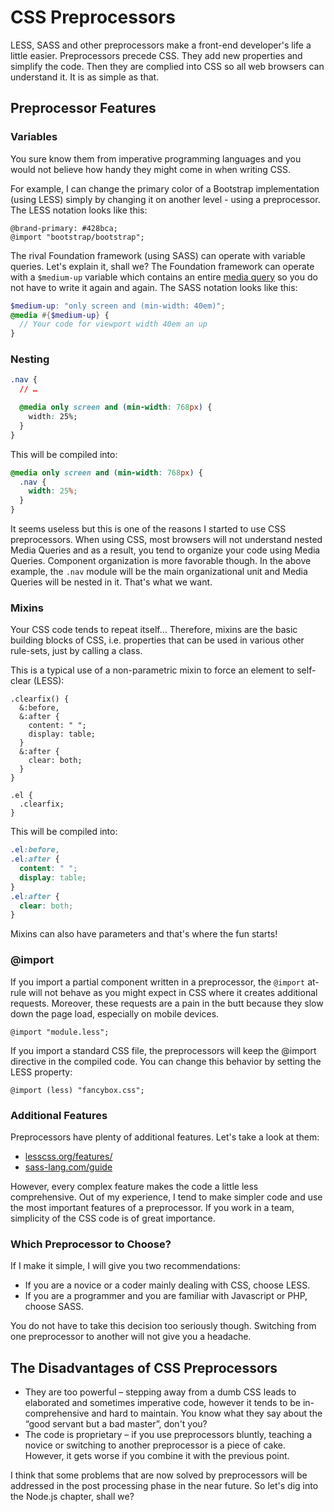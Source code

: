 CSS Preprocessors
=================

LESS, SASS and other preprocessors make a front-end developer's life a little
easier. Preprocessors precede CSS. They add new properties and simplify the
code. Then they are complied into CSS so all web browsers can understand it. It
is as simple as that.

Preprocessor Features
---------------------

### Variables

You sure know them from imperative programming languages and you would not
believe how handy they might come in when writing CSS.

For example, I can change the primary color of a Bootstrap implementation (using
LESS) simply by changing it on another level - using a preprocessor. The LESS
notation looks like this:

```less
@brand-primary: #428bca;
@import "bootstrap/bootstrap";
```

The rival Foundation framework (using SASS) can operate with variable queries.
Let's explain it, shall we? The Foundation framework can operate with a
`$medium-up` variable which contains an entire [media query](css3-media-queries.md) so you do not have to
write it again and again. The SASS notation looks like this:

```scss
$medium-up: "only screen and (min-width: 40em)";
@media #{$medium-up} {
  // Your code for viewport width 40em an up
}
```

### Nesting

```css
.nav {
  // …

  @media only screen and (min-width: 768px) {
    width: 25%;
  }
}
```

This will be compiled into:

```css
@media only screen and (min-width: 768px) {
  .nav {
    width: 25%;
  }
}
```

It seems useless but this is one of the reasons I started to use CSS
preprocessors. When using CSS, most browsers will not understand nested Media
Queries and as a result, you tend to organize your code using Media Queries.
Component organization is more favorable though. In the above example, the
`.nav` module will be the main organizational unit and Media Queries will be
nested in it. That's what we want.

### Mixins

Your CSS code tends to repeat itself… Therefore, mixins are the basic building
blocks of CSS, i.e. properties that can be used in various other rule-sets, just
by calling a class.

This is a typical use of a non-parametric mixin to force an element to
self-clear (LESS):

```less
.clearfix() {
  &:before,
  &:after {
    content: " ";
    display: table;
  }
  &:after {
    clear: both;
  }
}

.el {
  .clearfix;
}
```

This will be compiled into:

```css
.el:before,
.el:after {
  content: " ";
  display: table;
}
.el:after {
  clear: both;
}
```

Mixins can also have parameters and that's where the fun starts!

### @import

If you import a partial component written in a preprocessor, the `@import`
at-rule will not behave as you might expect in CSS where it creates additional
requests. Moreover, these requests are a pain in the butt because they slow down
the page load, especially on mobile devices.

```less
@import "module.less";
```

If you import a standard CSS file, the preprocessors will keep the @import
directive in the compiled code. You can change this behavior by setting the LESS
property:

```less
@import (less) "fancybox.css";
```

### Additional Features

Preprocessors have plenty of additional features. Let's take a look at them:

-   [lesscss.org/features/](http://lesscss.org/features/)
-   [sass-lang.com/guide](http://sass-lang.com/guide)

However, every complex feature makes the code a little less comprehensive. Out
of my experience, I tend to make simpler code and use the most important
features of a preprocessor. If you work in a team, simplicity of the CSS code is
of great importance.

### Which Preprocessor to Choose?

If I make it simple, I will give you two recommendations:

-   If you are a novice or a coder mainly dealing with CSS, choose LESS.
-   If you are a programmer and you are familiar with Javascript or PHP, choose
    SASS.

You do not have to take this decision too seriously though. Switching from one
preprocessor to another will not give you a headache.

The Disadvantages of CSS Preprocessors
--------------------------------------

-   They are too powerful – stepping away from a dumb CSS leads to elaborated
    and sometimes imperative code, however it tends to be in-comprehensive and
    hard to maintain. You know what they say about the “good servant but a bad
    master”, don't you?
-   The code is proprietary – if you use preprocessors bluntly, teaching a
    novice or switching to another preprocessor is a piece of cake. However, it
    gets worse if you combine it with the previous point.

I think that some problems that are now solved by preprocessors will be
addressed in the post processing phase in the near future. So let's dig into the
Node.js chapter, shall we?
